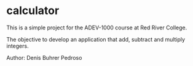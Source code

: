 # calculator
This is a simple project for the ADEV-1000 course at Red River College.

The objective to develop an application that add, subtract and multiply integers.

Author: Denis Buhrer Pedroso
